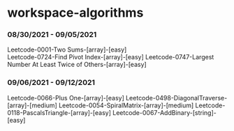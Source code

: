 # workspace-algorithms

### 08/30/2021 - 09/05/2021

Leetcode-0001-Two Sums-[array]-[easy]  
Leetcode-0724-Find Pivot Index-[array]-[easy]
Leetcode-0747-Largest Number At Least Twice of Others-[array]-[easy]

### 09/06/2021 - 09/12/2021

Leetcode-0066-Plus One-[array]-[easy]
Leetcode-0498-DiagonalTraverse-[array]-[medium]
Leetcode-0054-SpiralMatrix-[array]-[medium]
Leetcode-0118-PascalsTriangle-[array]-[easy]
Leetcode-0067-AddBinary-[string]-[easy]
